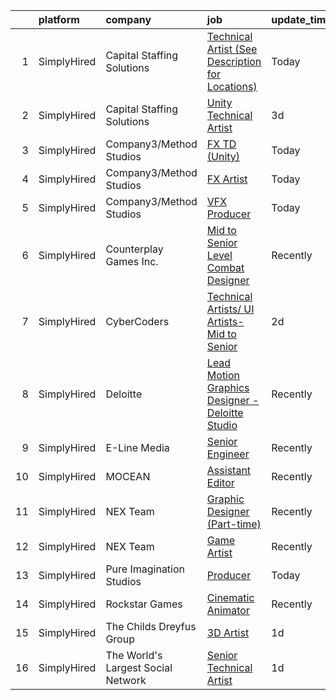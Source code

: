 

|    | platform    | company                            | job                                                                                                                                                       | update_time   | location             |
|---:|:------------|:-----------------------------------|:----------------------------------------------------------------------------------------------------------------------------------------------------------|:--------------|:---------------------|
|  1 | SimplyHired | Capital Staffing Solutions         | [Technical Artist (See Description for Locations)](https://www.simplyhired.com/job/WG6w_KqUdw6nzBvI1buJpVrUnLR_4-4EI9jHGBHsE5NENzRziKmT5w?q=vfx+designer) | Today         | Remote               |
|  2 | SimplyHired | Capital Staffing Solutions         | [Unity Technical Artist](https://www.simplyhired.com/job/A1lnVxsFMc8HH_eKS9CdGGkej7nC-DtuFzTMjTtTLEfRIZB4DMm0rQ?q=vfx+designer)                           | 3d            | Los Angeles, CA      |
|  3 | SimplyHired | Company3/Method Studios            | [FX TD (Unity)](https://www.simplyhired.com/job/fjDeaV3oRL-_EJRik8ssyClRD4RMctNKsq0BH2YrMPInMq8GhTrgqw?q=vfx+designer)                                    | Today         | Santa Monica, CA     |
|  4 | SimplyHired | Company3/Method Studios            | [FX Artist](https://www.simplyhired.com/job/wm5dlavE8s0o9Q3xlXtN9kUXQxDAKMJ6ecRWMqh09xVb6aAD8i1mhA?q=vfx+designer)                                        | Today         | Santa Monica, CA     |
|  5 | SimplyHired | Company3/Method Studios            | [VFX Producer](https://www.simplyhired.com/job/MH5ppsywVyTtwEFNisKp6fzGiBOiUn9QAAYGclnTE0AA38MeDMfyog?q=vfx+designer)                                     | Today         | Santa Monica, CA     |
|  6 | SimplyHired | Counterplay Games Inc.             | [Mid to Senior Level Combat Designer](https://www.simplyhired.com/job/58XCqYCs9S-J_ODQ5CnDlJsdnVZ3-AqKVp_zcJtA6cHx5NL_prN7pw?q=vfx+designer)              | Recently      | Remote               |
|  7 | SimplyHired | CyberCoders                        | [Technical Artists/ UI Artists- Mid to Senior](https://www.simplyhired.com/job/DSkVi-1pUOQchKKPnCT6Y39__8X-ylSRyowyQa1y3Ylj4Ilk2ThvbQ?q=vfx+designer)     | 2d            | Austin, TX           |
|  8 | SimplyHired | Deloitte                           | [Lead Motion Graphics Designer - Deloitte Studio](https://www.simplyhired.com/job/oVWRq2W5pANOw2b9qtI9ZCK6mFnNLFqNjxR5Ksg8WHlMGSiAxlQ15Q?q=vfx+designer)  | Recently      | Tampa, FL            |
|  9 | SimplyHired | E-Line Media                       | [Senior Engineer](https://www.simplyhired.com/job/WvBozPArXe36SPH8un-5FGMTob02ZdSlBxmU00UOgl6csYlGt5-x7A?q=vfx+designer)                                  | Recently      | Phoenix, AZ          |
| 10 | SimplyHired | MOCEAN                             | [Assistant Editor](https://www.simplyhired.com/job/Q6TAm7AtngApVeokeeuyxCKrBkIQto2LJy9OQm2_9ZVOrogoRHUJbg?q=vfx+designer)                                 | Recently      | Los Angeles, CA      |
| 11 | SimplyHired | NEX Team                           | [Graphic Designer (Part-time)](https://www.simplyhired.com/job/ArAeCERgNJnSROsAEp2n_qO-I_lzyfnz6bM36NLhmwbGxJAjPueYyg?q=vfx+designer)                     | Recently      | Remote               |
| 12 | SimplyHired | NEX Team                           | [Game Artist](https://www.simplyhired.com/job/iVkoAAMN1edBhgoQM66yQmgz4Y8e1psB7T-iOLVmv2-MQxpbwRq6-g?q=vfx+designer)                                      | Recently      | San Jose, CA         |
| 13 | SimplyHired | Pure Imagination Studios           | [Producer](https://www.simplyhired.com/job/mX1JOjQZPnbNDaJLHodL3suSgUzUgX9XmnV0SL-_fiofeTqJ7yVyDw?q=vfx+designer)                                         | Today         | Sherman Oaks, CA     |
| 14 | SimplyHired | Rockstar Games                     | [Cinematic Animator](https://www.simplyhired.com/job/KGRR89kCRSj47SONfiZHxBkxLLaRZGFC7uYOYI-0QIQ8yFaO8OB4Hg?q=vfx+designer)                               | Recently      | Manhattan, NY        |
| 15 | SimplyHired | The Childs Dreyfus Group           | [3D Artist](https://www.simplyhired.com/job/8Mkbb5ipv1IRBUHerpIH2bBVsuJ9xF8RKt9eOpumkjd_FbM8YfaX3g?q=vfx+designer)                                        | 1d            | Remote +16 locations |
| 16 | SimplyHired | The World's Largest Social Network | [Senior Technical Artist](https://www.simplyhired.com/job/fQY1gP4F4ibPmk_3K4J3bDr4ASjzRiuwHDygRrw-d5mGWv3sCgVhhA?q=vfx+designer)                          | 1d            | Sausalito, CA        |